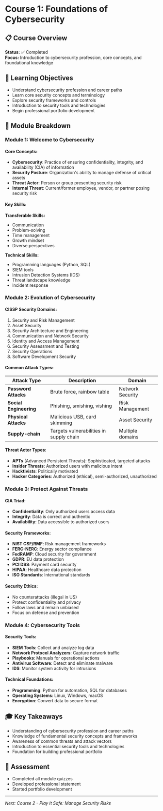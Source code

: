 # Course 1: Foundations of Cybersecurity

## 📋 Course Overview
**Status:** ✅ Completed  
**Focus:** Introduction to cybersecurity profession, core concepts, and foundational knowledge

## 🎯 Learning Objectives
- Understand cybersecurity profession and career paths
- Learn core security concepts and terminology
- Explore security frameworks and controls
- Introduction to security tools and technologies
- Begin professional portfolio development

## 📖 Module Breakdown

### Module 1: Welcome to Cybersecurity
#### Core Concepts:
- **Cybersecurity**: Practice of ensuring confidentiality, integrity, and availability (CIA) of information
- **Security Posture**: Organization's ability to manage defense of critical assets
- **Threat Actor**: Person or group presenting security risk
- **Internal Threat**: Current/former employee, vendor, or partner posing security risk

#### Key Skills:
**Transferable Skills:**
- Communication
- Problem-solving
- Time management
- Growth mindset
- Diverse perspectives

**Technical Skills:**
- Programming languages (Python, SQL)
- SIEM tools
- Intrusion Detection Systems (IDS)
- Threat landscape knowledge
- Incident response

### Module 2: Evolution of Cybersecurity
#### CISSP Security Domains:
1. Security and Risk Management
2. Asset Security
3. Security Architecture and Engineering
4. Communication and Network Security
5. Identity and Access Management
6. Security Assessment and Testing
7. Security Operations
8. Software Development Security

#### Common Attack Types:
| Attack Type | Description | Domain |
|-------------|-------------|---------|
| **Password Attacks** | Brute force, rainbow table | Network Security |
| **Social Engineering** | Phishing, smishing, vishing | Risk Management |
| **Physical Attacks** | Malicious USB, card skimming | Asset Security |
| **Supply-chain** | Targets vulnerabilities in supply chain | Multiple domains |

#### Threat Actor Types:
- **APTs** (Advanced Persistent Threats): Sophisticated, targeted attacks
- **Insider Threats**: Authorized users with malicious intent
- **Hacktivists**: Politically motivated
- **Hacker Categories**: Authorized (ethical), semi-authorized, unauthorized

### Module 3: Protect Against Threats
#### CIA Triad:
- **Confidentiality**: Only authorized users access data
- **Integrity**: Data is correct and authentic
- **Availability**: Data accessible to authorized users

#### Security Frameworks:
- **NIST CSF/RMF**: Risk management frameworks
- **FERC-NERC**: Energy sector compliance
- **FedRAMP**: Cloud security for government
- **GDPR**: EU data protection
- **PCI DSS**: Payment card security
- **HIPAA**: Healthcare data protection
- **ISO Standards**: International standards

#### Security Ethics:
- No counterattacks (illegal in US)
- Protect confidentiality and privacy
- Follow laws and remain unbiased
- Focus on defense and prevention

### Module 4: Cybersecurity Tools
#### Security Tools:
- **SIEM Tools**: Collect and analyze log data
- **Network Protocol Analyzers**: Capture network traffic
- **Playbooks**: Manuals for operational actions
- **Antivirus Software**: Detect and eliminate malware
- **IDS**: Monitor system activity for intrusions

#### Technical Foundations:
- **Programming**: Python for automation, SQL for databases
- **Operating Systems**: Linux, Windows, macOS
- **Encryption**: Convert data to secure format

## 🎓 Key Takeaways
- Understanding of cybersecurity profession and career paths
- Knowledge of fundamental security concepts and frameworks
- Awareness of common threats and attack vectors
- Introduction to essential security tools and technologies
- Foundation for building professional portfolio

## 📝 Assessment
- Completed all module quizzes
- Developed professional statement
- Started portfolio development

---

*Next: Course 2 - Play It Safe: Manage Security Risks*
